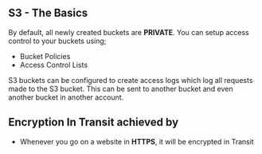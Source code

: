 
## S3 - The Basics

By default, all newly created buckets are **PRIVATE**. You can setup access control to your buckets using;
* Bucket Policies
* Access Control Lists

S3 buckets can be configured to create access logs which log all requests made to the S3 bucket. This can be sent to another bucket and even another bucket in another account.


## Encryption In Transit achieved by

* Whenever you go on a website in **HTTPS**, it will be encrypted in Transit
